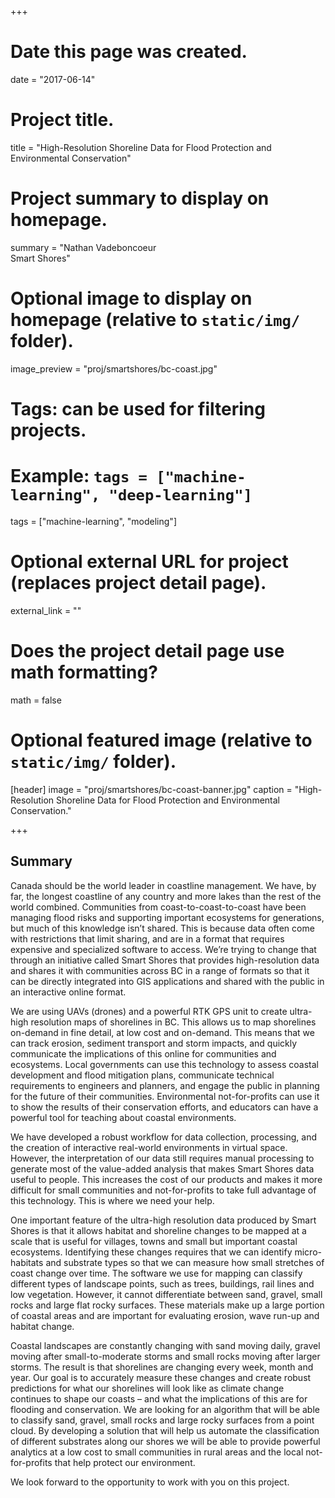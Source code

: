 +++
# Date this page was created.
date = "2017-06-14"

# Project title.
title = "High-Resolution Shoreline Data for Flood Protection and Environmental Conservation"

# Project summary to display on homepage.
summary = "Nathan Vadeboncoeur<br />Smart Shores"

# Optional image to display on homepage (relative to `static/img/` folder).
image_preview = "proj/smartshores/bc-coast.jpg"

# Tags: can be used for filtering projects.
# Example: `tags = ["machine-learning", "deep-learning"]`
tags = ["machine-learning", "modeling"]

# Optional external URL for project (replaces project detail page).
external_link = ""

# Does the project detail page use math formatting?
math = false

# Optional featured image (relative to `static/img/` folder).
[header]
image = "proj/smartshores/bc-coast-banner.jpg"
caption = "High-Resolution Shoreline Data for Flood Protection and Environmental Conservation."

+++

## Summary

Canada should be the world leader in coastline management. We have, by
far, the longest coastline of any country and more lakes than the rest
of the world combined. Communities from coast-to-coast-to-coast have
been managing flood risks and supporting important ecosystems for
generations, but much of this knowledge isn’t shared. This is because
data often come with restrictions that limit sharing, and are in a
format that requires expensive and specialized software to
access. We’re trying to change that through an initiative called Smart
Shores that provides high-resolution data and shares it with
communities across BC in a range of formats so that it can be directly
integrated into GIS applications and shared with the public in an
interactive online format.

We are using UAVs (drones) and a powerful RTK GPS unit to create
ultra-high resolution maps of shorelines in BC. This allows us to map
shorelines on-demand in fine detail, at low cost and on-demand. This
means that we can track erosion, sediment transport and storm impacts,
and quickly communicate the implications of this online for
communities and ecosystems. Local governments can use this technology
to assess coastal development and flood mitigation plans, communicate
technical requirements to engineers and planners, and engage the
public in planning for the future of their communities. Environmental
not-for-profits can use it to show the results of their conservation
efforts, and educators can have a powerful tool for teaching about
coastal environments.

We have developed a robust workflow for data collection, processing,
and the creation of interactive real-world environments in virtual
space. However, the interpretation of our data still requires manual
processing to generate most of the value-added analysis that makes
Smart Shores data useful to people. This increases the cost of our
products and makes it more difficult for small communities and
not-for-profits to take full advantage of this technology. This is
where we need your help.

One important feature of the ultra-high resolution data produced by
Smart Shores is that it allows habitat and shoreline changes to be
mapped at a scale that is useful for villages, towns and small but
important coastal ecosystems. Identifying these changes requires that
we can identify micro-habitats and substrate types so that we can
measure how small stretches of coast change over time. The software we
use for mapping can classify different types of landscape points, such
as trees, buildings, rail lines and low vegetation. However, it cannot
differentiate between sand, gravel, small rocks and large flat rocky
surfaces. These materials make up a large portion of coastal areas and
are important for evaluating erosion, wave run-up and habitat change.

Coastal landscapes are constantly changing with sand moving daily,
gravel moving after small-to-moderate storms and small rocks moving
after larger storms. The result is that shorelines are changing every
week, month and year. Our goal is to accurately measure these changes
and create robust predictions for what our shorelines will look like
as climate change continues to shape our coasts – and what the
implications of this are for flooding and conservation. We are looking
for an algorithm that will be able to classify sand, gravel, small
rocks and large rocky surfaces from a point cloud. By developing a
solution that will help us automate the classification of different
substrates along our shores we will be able to provide powerful
analytics at a low cost to small communities in rural areas and the
local not-for-profits that help protect our environment.

We look forward to the opportunity to work with you on this project.
